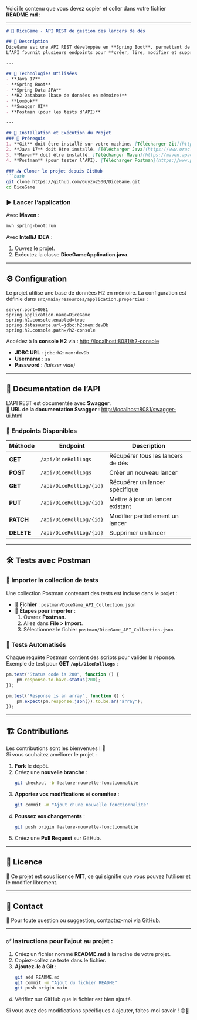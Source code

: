 Voici le contenu que vous devez copier et coller dans votre fichier **README.md** :

---

```markdown
# 🎲 DiceGame - API REST de gestion des lancers de dés

## 📌 Description
DiceGame est une API REST développée en **Spring Boot**, permettant de gérer des lancers de dés et d'enregistrer leurs résultats dans une base de données H2.  
L’API fournit plusieurs endpoints pour **créer, lire, modifier et supprimer** les enregistrements des lancers de dés.

---

## 🔧 Technologies Utilisées
- **Java 17**
- **Spring Boot**
- **Spring Data JPA**
- **H2 Database (base de données en mémoire)**
- **Lombok**
- **Swagger UI**
- **Postman (pour les tests d’API)**

---

## 🚀 Installation et Exécution du Projet
### 📌 Prérequis
1. **Git** doit être installé sur votre machine. [Télécharger Git](https://git-scm.com/downloads)
2. **Java 17** doit être installé. [Télécharger Java](https://www.oracle.com/java/technologies/javase/jdk17-archive-downloads.html)
3. **Maven** doit être installé. [Télécharger Maven](https://maven.apache.org/download.cgi)
4. **Postman** (pour tester l’API). [Télécharger Postman](https://www.postman.com/downloads/)

### 📥 Cloner le projet depuis GitHub
```bash
git clone https://github.com/Guyzo2500/DiceGame.git
cd DiceGame
```

### ▶️ Lancer l’application
Avec **Maven** :
```bash
mvn spring-boot:run
```
Avec **IntelliJ IDEA** :
1. Ouvrez le projet.
2. Exécutez la classe **DiceGameApplication.java**.

---

## ⚙️ Configuration
Le projet utilise une base de données H2 en mémoire. La configuration est définie dans `src/main/resources/application.properties` :
```properties
server.port=8081
spring.application.name=DiceGame
spring.h2.console.enabled=true
spring.datasource.url=jdbc:h2:mem:devDb
spring.h2.console.path=/h2-console
```
Accédez à la **console H2** via : [http://localhost:8081/h2-console](http://localhost:8081/h2-console)  
- **JDBC URL** : `jdbc:h2:mem:devDb`
- **Username** : `sa`
- **Password** : _(laisser vide)_

---

## 📖 Documentation de l’API
L’API REST est documentée avec **Swagger**.  
📌 **URL de la documentation Swagger** : [http://localhost:8081/swagger-ui.html](http://localhost:8081/swagger-ui.html)

### 📌 Endpoints Disponibles
| Méthode | Endpoint | Description |
|---------|------------------------|-----------------------------------|
| **GET** | `/api/DiceRollLogs` | Récupérer tous les lancers de dés |
| **POST** | `/api/DiceRollLogs` | Créer un nouveau lancer |
| **GET** | `/api/DiceRollLog/{id}` | Récupérer un lancer spécifique |
| **PUT** | `/api/DiceRollLog/{id}` | Mettre à jour un lancer existant |
| **PATCH** | `/api/DiceRollLog/{id}` | Modifier partiellement un lancer |
| **DELETE** | `/api/DiceRollLog/{id}` | Supprimer un lancer |

---

## 🛠️ Tests avec Postman
### 📌 Importer la collection de tests
Une collection Postman contenant des tests est incluse dans le projet :
- 📂 **Fichier** : `postman/DiceGame_API_Collection.json`
- 📌 **Étapes pour importer** :
  1. Ouvrez **Postman**.
  2. Allez dans **File > Import**.
  3. Sélectionnez le fichier `postman/DiceGame_API_Collection.json`.

### 📌 Tests Automatisés
Chaque requête Postman contient des scripts pour valider la réponse.  
Exemple de test pour **GET `/api/DiceRollLogs`** :
```javascript
pm.test("Status code is 200", function () {
    pm.response.to.have.status(200);
});

pm.test("Response is an array", function () {
    pm.expect(pm.response.json()).to.be.an("array");
});
```

---

## 🏗️ Contributions
Les contributions sont les bienvenues ! 🚀  
Si vous souhaitez améliorer le projet :
1. **Fork** le dépôt.
2. Créez une **nouvelle branche** :
   ```bash
   git checkout -b feature-nouvelle-fonctionnalite
   ```
3. **Apportez vos modifications** et **commitez** :
   ```bash
   git commit -m "Ajout d'une nouvelle fonctionnalité"
   ```
4. **Poussez vos changements** :
   ```bash
   git push origin feature-nouvelle-fonctionnalite
   ```
5. Créez une **Pull Request** sur GitHub.

---

## 📜 Licence
📌 Ce projet est sous licence **MIT**, ce qui signifie que vous pouvez l’utiliser et le modifier librement.

---

## 📧 Contact
📧 Pour toute question ou suggestion, contactez-moi via [GitHub](https://github.com/Guyzo2500).

---

### ✅ Instructions pour l’ajout au projet :
1. Créez un fichier nommé **README.md** à la racine de votre projet.
2. Copiez-collez ce texte dans le fichier.
3. **Ajoutez-le à Git** :
   ```bash
   git add README.md
   git commit -m "Ajout du fichier README"
   git push origin main
   ```
4. Vérifiez sur GitHub que le fichier est bien ajouté.

Si vous avez des modifications spécifiques à ajouter, faites-moi savoir ! 😊🚀
